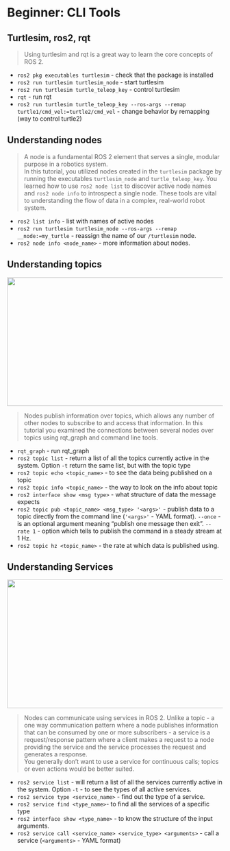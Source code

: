 # Beginner: CLI Tools
## Turtlesim, ros2, rqt

> Using turtlesim and rqt is a great way to learn the core concepts of ROS 2.
* `ros2 pkg executables turtlesim` - check that the package is installed
* `ros2 run turtlesim turtlesim_node` - start turtlesim
* `ros2 run turtlesim turtle_teleop_key` - control turtlesim
* `rqt` - run rqt
* `ros2 run turtlesim turtle_teleop_key --ros-args --remap turtle1/cmd_vel:=turtle2/cmd_vel` - change behavior by remapping (way to control turtle2)

## Understanding nodes

> A node is a fundamental ROS 2 element that serves a single, modular purpose in a robotics system.\
>In this tutorial, you utilized nodes created in the `turtlesim` package by running the executables `turtlesim_node` and `turtle_teleop_key`.
>You learned how to use `ros2 node list` to discover active node names and `ros2 node info` to introspect a single node. These tools are vital to understanding the flow of data in a complex, real-world robot system.

* `ros2 list info` - list with names of active nodes
* `ros2 run turtlesim turtlesim_node --ros-args --remap __node:=my_turtle` - reassign the name of our `/turtlesim` node. 
* `ros2 node info <node_name>` - more information about nodes.

## Understanding topics

<div align="center">
  <img src="https://docs.ros.org/en/humble/_images/Topic-MultiplePublisherandMultipleSubscriber.gif" width="600" height="300"/>
</div>

>Nodes publish information over topics, which allows any number of other nodes to subscribe to and access that information. In this tutorial you examined the connections between several nodes over topics using rqt_graph and command line tools.

* `rqt_graph` - run rqt_graph
* `ros2 topic list` - return a list of all the topics currently active in the system. Option `-t` return the same list, but with the topic type
* `ros2 topic echo <topic_name>` - to see the data being published on a topic
* `ros2 topic info <topic_name>` - the way to look on the info about topic
* `ros2 interface show <msg type>` - what structure of data the message expects
* `ros2 topic pub <topic_name> <msg_type> '<args>'` -  publish data to a topic directly from the command line (`'<args>'` - YAML format). `--once` -  is an optional argument meaning “publish one message then exit”. `--rate 1` - option which tells to publish the command in a steady stream at 1 Hz.
* `ros2 topic hz <topic_name>` - the rate at which data is published using.

## Understanding Services

<div align="center">
  <img src="https://docs.ros.org/en/humble/_images/Service-MultipleServiceClient.gif" width="600" height="300"/>
</div>

>Nodes can communicate using services in ROS 2. Unlike a topic - a one way communication pattern where a node publishes information that can be consumed by one or more subscribers - a service is a request/response pattern where a client makes a request to a node providing the service and the service processes the request and generates a response.\
>You generally don’t want to use a service for continuous calls; topics or even actions would be better suited.

* `ros2 service list` - will return a list of all the services currently active in the system. Option `-t` - to see the types of all active services.
* `ros2 service type <service_name>` -  find out the type of a service.
* `ros2 service find <type_name>`- to find all the services of a specific type
* `ros2 interface show <type_name>` - to know the structure of the input arguments.
* `ros2 service call <service_name> <service_type> <arguments>` - call a service (`<arguments>` - YAML format)
